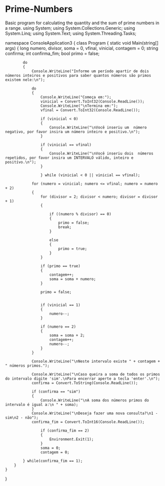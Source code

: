 # Prime-Numbers
Basic program for calculating the quantity and the sum of prime numbers in a range. 
using System;
using System.Collections.Generic;
using System.Linq;
using System.Text;
using System.Threading.Tasks;

namespace ConsoleApplication3
{
    class Program
    {
        static void Main(string[] args)
        {
            long numero, divisor, soma = 0, vfinal, vinicial, contagem = 0;
            string confirma;
            int confirma_fim;
            bool primo = false;

            do
            {
                Console.WriteLine("Informe um período apartir de dois números inteiros e positivos para saber quantos números são primos existem nele:\n");

                do
                {
                    Console.WriteLine("Começa em:");
                    vinicial = Convert.ToInt32(Console.ReadLine());
                    Console.WriteLine("\nTermina em:");
                    vfinal = Convert.ToInt32(Console.ReadLine());

                    if (vinicial < 0)
                    {
                        Console.WriteLine("\nVocê inseriu um  número negativo, por favor insira um número inteiro e positivo.\n");
                    }

                    if (vinicial == vfinal)
                    {
                        Console.WriteLine("\nVocê inseriu dois  números repetidos, por favor insira um INTERVALO válido, inteiro e positívo.\n");
                    }

                    } while (vinicial < 0 || vinicial == vfinal);

                for (numero = vinicial; numero <= vfinal; numero = numero + 2)
                {
                    for (divisor = 2; divisor < numero; divisor = divisor + 1)
                    {

                        if ((numero % divisor) == 0)
                        {
                            primo = false;
                            break;
                        }

                        else
                        {
                            primo = true;
                        }
                    }

                    if (primo == true)
                    {
                        contagem++;
                        soma = soma + numero;
                    }

                    primo = false;               


                    if (vinicial == 1)
                    {
                        numero--;
                    }

                    if (numero == 2)
                    {
                        soma = soma + 2;
                        contagem++;
                        numero--;
                    }
                }
               
                Console.WriteLine("\nNeste intervalo existe " + contagem + " números primos.");

                Console.WriteLine("\nCaso queira a soma de todos os primos do intervalo digite 'sim'.\nPara encerrar aperte a tecla 'enter'.\n");
                confirma = Convert.ToString(Console.ReadLine());

                if (confirma == "sim")
                {
                    Console.WriteLine("\nA soma dos números primos do intervalo é igual a:\n " + soma);
                }
                Console.WriteLine("\nDeseja fazer uma nova consulta?\n1 - sim\n2 - não");
                confirma_fim = Convert.ToInt16(Console.ReadLine());

                    if (confirma_fim == 2)
                    {
                        Environment.Exit(1);
                    }
                    soma = 0;
                    contagem = 0;

            } while(confirma_fim == 1);
        }
    }
}

